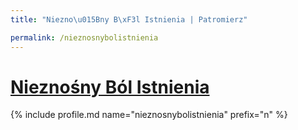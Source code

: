```yaml
---
title: "Niezno\u015Bny B\xF3l Istnienia | Patromierz"

permalink: /nieznosnybolistnienia
---
```


# [Nieznośny Ból Istnienia](https://patronite.pl/nieznosnybolistnienia)

{% include profile.md name="nieznosnybolistnienia" prefix="n" %}
